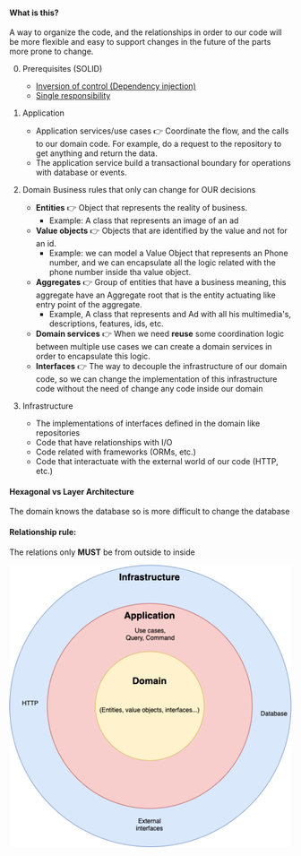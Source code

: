 #### What is this?

A way to organize the code, and the relationships in order to our code will be more flexible and easy to support changes in the future of the parts more prone to change.

0. Prerequisites (SOLID)
    - [Inversion of control (Dependency injection)](https://en.wikipedia.org/wiki/Inversion_of_control)
    - [Single responsibility](https://en.wikipedia.org/wiki/Single-responsibility_principle)

1. Application
   - Application services/use cases 👉 Coordinate the flow, and the calls to our domain code.
     For example, do a request to the repository to get anything and return the data.
   - The application service build a transactional boundary for operations with database or events. 
     
2. Domain
   Business rules that only can change for OUR decisions
    - **Entities** 👉 Object that represents the reality of business. 
       - Example: A class that represents an image of an ad
    - **Value objects** 👉 Objects that are identified by the value and not for an id.
       - Example: we can model a Value Object that represents an Phone number, and we can encapsulate all the logic related with the phone number inside tha value object.
    - **Aggregates** 👉 Group of entities that have a business meaning, this aggregate have an Aggregate root that is the entity actuating like entry point of the aggregate. 
      - Example, A class that represents and Ad with all his multimedia's, descriptions, features, ids, etc.
    - **Domain services** 👉 When we need **reuse** some coordination logic between multiple use cases we can create a domain services in order to encapsulate this logic.
    - **Interfaces** 👉 The way to decouple the infrastructure of our domain code, so we can change the implementation of this infrastructure code without the need of change any code inside our domain

3. Infrastructure

   - The implementations of interfaces defined in the domain like repositories
   - Code that have relationships with I/O
   - Code related with frameworks (ORMs, etc.)
   - Code that interactuate with the external world of our code (HTTP, etc.)
    

#### Hexagonal vs Layer Architecture

The domain knows the database so is more difficult to change the database


#### Relationship rule:
The relations only **MUST** be from outside to inside

![process](hexagonal.png)
    